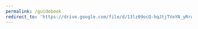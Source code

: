 ```yaml
---
permalink: /guidebook
redirect_to: 'https://drive.google.com/file/d/13lz09ocQ-hqJtjTVoYN_yRrqWb9jkE4C/view'
---
```



